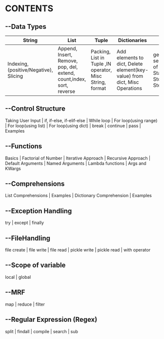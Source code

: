 # CONTENTS
 ## --Data Types
 
   | String  | List | Tuple | Dictionaries | Range | Set |
   | ------- | ---- | ----- | ------ | ------ | ----- |
   | Indexing, (positive/Negative), Slicing | Append, Insert, Remove, pop, del, extend, count,index, sort, reverse | Packing, List in Tuple ,IN operator, Misc String, format | Add elements to dict, Delete element(key-value) from dict, Misc Operations | generate a series/sequence of numbers, Start (include) : Stop(exclude) : Step count | add, union, intersectipn, skip |

 ## --Control Structure
  Taking User Input | if, if-else, if-elif-else | While loop | For loop(using range) | For loop(using list) | For loop(using dict) | break | continue | pass | Examples 
 
 ## --Functions
  Basics | Factorial of Number | Iterative Approach | Recursive Approach | Default Arguments | Named Arguments | Lambda functions | Args and KWargs 
 
 ## --Comprehensions
  List Comprehensions | Examples | Dictionary Comprehension | Examples 

## --Exception Handling
 try | except | finally 

## --FileHandling
 file create | file write | file read | pickle write | pickle read | with operator 

## --Scope of variable
 local | global 

## --MRF
 map | reduce | filter 

## --Regular Expression (Regex)
 split | findall | compile | search | sub 

